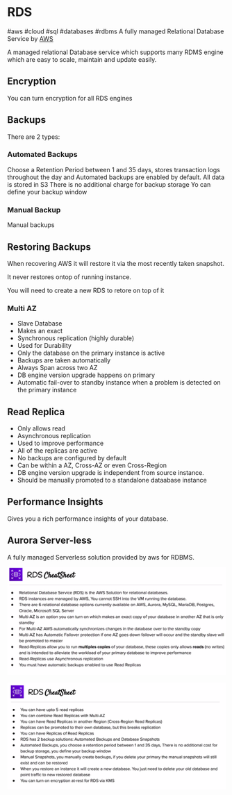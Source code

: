 # RDS

#aws #cloud #sql #databases #rdbms
A fully managed Relational Database Service by [AWS](-=%20AWS%20=-/AWS.md)

A managed relational Database service which supports many RDMS engine which are easy to scale, maintain and update easily.

## Encryption

You can turn encryption for all RDS engines





## Backups

There are 2 types:

### Automated Backups
Choose a Retention Period between 1 and 35 days, stores transaction logs throughout the day and Automated backups are enabled by default. All data is stored in S3
 There is no additional charge for backup storage
 Yo can define your backup window

### Manual Backup
Manual backups


## Restoring Backups

When recovering AWS it will restore it via the most recently taken snapshot.

It never restores ontop of running instance.

You will need to create a new RDS to retore on top of it


### Multi AZ
- Slave Database
- Makes an exact 
- Synchronous replication (highly durable)
- Used for Durability
- Only the database on the primary instance is active
- Backups are taken automatically
- Always Span across two AZ
- DB engine version upgrade happens on primary
- Automatic fail-over to standby instance when a problem is detected on the primary instance

## Read Replica

- Only allows read
- Asynchronous replication
- Used to improve performance
- All of the replicas are active
- No backups are configured by default
- Can be within a AZ, Cross-AZ or even Cross-Region
- DB engine version upgrade is independent from source instance.
- Should be manually promoted to a standalone dataabase instance



## Performance Insights
Gives you a rich performance insights of your database.


## Aurora Server-less
A fully managed Serverless solution provided by aws for RDBMS. 



![Pasted image 20220724010918](-=%20AWS%20=-/--%20Databases%20--/Pasted%20image%2020220724010918.png)

![Pasted image 20220724011034](-=%20AWS%20=-/--%20Databases%20--/Pasted%20image%2020220724011034.png)

